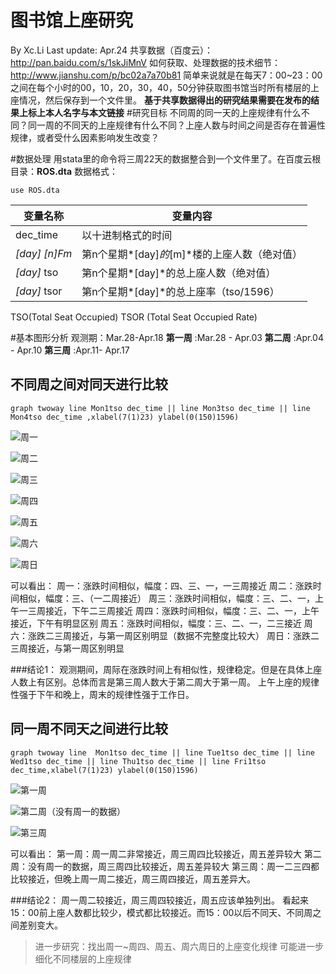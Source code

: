 # 图书馆上座研究
By Xc.Li
Last update: Apr.24
共享数据（百度云）：http://pan.baidu.com/s/1skJiMnV
如何获取、处理数据的技术细节：http://www.jianshu.com/p/bc02a7a70b81
简单来说就是在每天7：00~23：00之间在每个小时的00，10，20，30，40，50分钟获取图书馆当时所有楼层的上座情况，然后保存到一个文件里。
**基于共享数据得出的研究结果需要在发布的结果上标上本人名字与本文链接**
#研究目标
不同周的同一天的上座规律有什么不同？同一周的不同天的上座规律有什么不同？上座人数与时间之间是否存在普遍性规律，或者受什么因素影响发生改变？


#数据处理
用stata里的命令将三周22天的数据整合到一个文件里了。在百度云根目录：**ROS.dta**
数据格式：

    use ROS.dta

|变量名称|变量内容|
|----|----|
|dec_time|以十进制格式的时间|
|*[day]* *[n]*F*m*|第n个星期*[day]*的*[m]*楼的上座人数（绝对值）|
|*[day]* tso|第n个星期*[day]*的总上座人数（绝对值）|
|*[day]* tsor|第n个星期*[day]*的总上座率（tso/1596）|
TSO(Total Seat Occupied)
TSOR (Total Seat Occupied Rate)

#基本图形分析
观测期：Mar.28-Apr.18
**第一周** :Mar.28 - Apr.03
**第二周** :Apr.04 - Apr.10
**第三周** :Apr.11- Apr.17

## 不同周之间对同天进行比较
    graph twoway line Mon1tso dec_time || line Mon3tso dec_time || line Mon4tso dec_time ,xlabel(7(1)23) ylabel(0(150)1596)

![周一](http://upload-images.jianshu.io/upload_images/1034202-ddab0553a67148e0.png?imageMogr2/auto-orient/strip%7CimageView2/2/w/1240)

![周二](http://upload-images.jianshu.io/upload_images/1034202-49ab9c85483504b3.png?imageMogr2/auto-orient/strip%7CimageView2/2/w/1240)

![周三](http://upload-images.jianshu.io/upload_images/1034202-fbdaf2ce0106f150.png?imageMogr2/auto-orient/strip%7CimageView2/2/w/1240)

![周四](http://upload-images.jianshu.io/upload_images/1034202-68d0d98ea6717024.png?imageMogr2/auto-orient/strip%7CimageView2/2/w/1240)

![周五](http://upload-images.jianshu.io/upload_images/1034202-33af29b09bd2bbfe.png?imageMogr2/auto-orient/strip%7CimageView2/2/w/1240)

![周六](http://upload-images.jianshu.io/upload_images/1034202-c279db9ce5f7b5c1.png?imageMogr2/auto-orient/strip%7CimageView2/2/w/1240)

![周日](http://upload-images.jianshu.io/upload_images/1034202-8ac312e9bebf4973.png?imageMogr2/auto-orient/strip%7CimageView2/2/w/1240)

可以看出：
周一：涨跌时间相似，幅度：四、三、一，一三周接近
周二：涨跌时间相似，幅度：三、（一二周接近）
周三：涨跌时间相似，幅度：三、二、一，上午一三周接近，下午二三周接近
周四：涨跌时间相似，幅度：三、二、一，上午接近，下午有明显区别
周五：涨跌时间相似，幅度：三、二、一，二三接近
周六：涨跌二三周接近，与第一周区别明显（数据不完整度比较大）
周日：涨跌二三周接近，与第一周区别明显

###结论1：
观测期间，周际在涨跌时间上有相似性，规律稳定。但是在具体上座人数上有区别。总体而言是第三周人数大于第二周大于第一周。
上午上座的规律性强于下午和晚上，周末的规律性强于工作日。

## 同一周不同天之间进行比较

    graph twoway line  Mon1tso dec_time || line Tue1tso dec_time || line Wed1tso dec_time || line Thu1tso dec_time || line Fri1tso dec_time,xlabel(7(1)23) ylabel(0(150)1596)


![第一周](http://upload-images.jianshu.io/upload_images/1034202-bed065c90d8235fc.png?imageMogr2/auto-orient/strip%7CimageView2/2/w/1240)

![第二周（没有周一的数据）](http://upload-images.jianshu.io/upload_images/1034202-a0f3db329ec521d2.png?imageMogr2/auto-orient/strip%7CimageView2/2/w/1240)

![第三周](http://upload-images.jianshu.io/upload_images/1034202-bdebea19fb137dbc.png?imageMogr2/auto-orient/strip%7CimageView2/2/w/1240)

可以看出：
第一周：周一周二非常接近，周三周四比较接近，周五差异较大
第二周：没有周一的数据，周三周四比较接近，周五差异较大
第三周：周一二三四都比较接近，但晚上周一周二接近，周三周四接近，周五差异大。

###结论2：
周一周二较接近，周三周四较接近，周五应该单独列出。
看起来15：00前上座人数都比较少，模式都比较接近。而15：00以后不同天、不同周之间差别变大。

>进一步研究：找出周一~周四、周五、周六周日的上座变化规律
可能进一步细化不同楼层的上座规律
